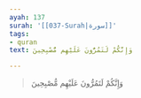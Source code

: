 ```yaml
---
ayah: 137
surah: '[[037-Surah|سورة]]'
tags:
- quran
text: وَإِنَّكُمْ لَتَمُرُّونَ عَلَيْهِم مُّصْبِحِينَ

---
```

> وَإِنَّكُمْ لَتَمُرُّونَ عَلَيْهِم مُّصْبِحِينَ
